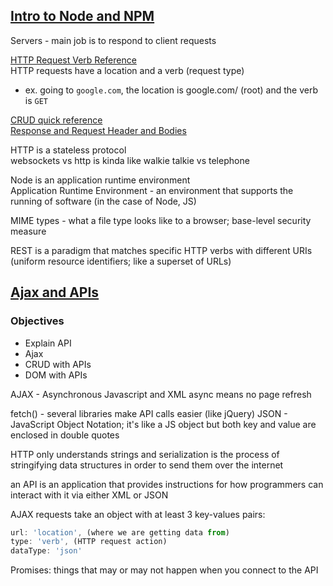 [**Intro to Node and NPM**](https://git.generalassemb.ly/ga-wdi-lessons/node-npm-http-intro)
------
Servers - main job is to respond to client requests

[HTTP Request Verb Reference](https://en.wikipedia.org/wiki/Hypertext_Transfer_Protocol#Request_methods)  
HTTP requests have a location and a verb (request type)
  - ex. going to `google.com`, the location is google.com/ (root) and the verb is `GET`  

[CRUD quick reference](https://git.generalassemb.ly/ga-wdi-lessons/node-npm-http-intro#crud-10-min-040)  
[Response and Request Header and Bodies](https://git.generalassemb.ly/ga-wdi-lessons/node-npm-http-intro#request--response-headers--bodies-5-min-045)  

HTTP is a stateless protocol  
websockets vs http is kinda like walkie talkie vs telephone  

Node is an application runtime environment  
Application Runtime Environment - an environment that supports the running of software (in the case of Node, JS)


MIME types - what a file type looks like to a browser; base-level security measure

REST is a paradigm that matches specific HTTP verbs with different URIs (uniform resource identifiers; like a superset of URLs)

[**Ajax and APIs**](https://git.generalassemb.ly/ga-wdi-lessons/js-ajax#ajax-and-apis)
------
### Objectives
- Explain API
- Ajax
- CRUD with APIs
- DOM with APIs

AJAX - Asynchronous Javascript and XML
async means no page refresh

fetch() - several libraries make API calls easier (like jQuery)
JSON - JavaScript Object Notation; it's like a JS object but both key and value are enclosed in double quotes

HTTP only understands strings and serialization is the process of stringifying data structures in order to send them over the internet

an API is an application that provides instructions for how programmers can interact with it via either XML or JSON

AJAX requests take an object with at least 3 key-values pairs:
```js
url: 'location', (where we are getting data from)
type: 'verb', (HTTP request action)
dataType: 'json' 
```

Promises: things that may or may not happen when you connect to the API
